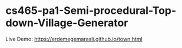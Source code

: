 # cs465-pa1-Semi-procedural-Top-down-Village-Generator
Live Demo: https://erdemegemarasli.github.io/town.html
